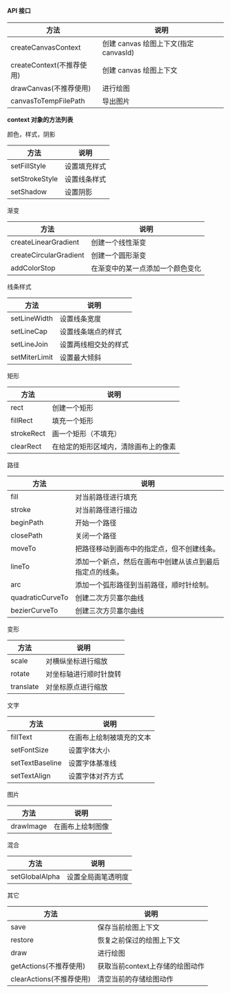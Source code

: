 #### API 接口

|方法											|说明																	|
|--------------------------|------------------------------------|
|createCanvasContext			|创建 canvas 绘图上下文(指定 canvasId)|
|createContext(不推荐使用)|创建 canvas 绘图上下文								|
|drawCanvas(不推荐使用)		|进行绘图															|
|canvasToTempFilePath			|导出图片															|

**context 对象的方法列表**

颜色，样式，阴影

|方法						|说明					|
|------|-----------|
|setFillStyle		|设置填充样式	|
|setStrokeStyle	|设置线条样式	|
|setShadow			|设置阴影			|

渐变

|方法										|说明															|
|------									|-----------											|
|createLinearGradient		|创建一个线性渐变									|
|createCircularGradient	|创建一个圆形渐变									|
|addColorStop						|在渐变中的某一点添加一个颜色变化	|

线条样式

|方法					|说明									|
|------				|-----------					|
|setLineWidth	|设置线条宽度					|
|setLineCap		|设置线条端点的样式		|
|setLineJoin	|设置两线相交处的样式	|
|setMiterLimit|设置最大倾斜					|

矩形

|方法				|说明																	|
|------			|-----------													|
|rect				|创建一个矩形													|
|fillRect		|填充一个矩形													|
|strokeRect	|画一个矩形（不填充）									|
|clearRect	|在给定的矩形区域内，清除画布上的像素	|

路径

|方法							|说明																											|
|------						|-----------																							|
|fill							|对当前路径进行填充																				|
|stroke						|对当前路径进行描边																				|
|beginPath				|开始一个路径																							|
|closePath				|关闭一个路径																							|
|moveTo						|把路径移动到画布中的指定点，但不创建线条。								|
|lineTo						|添加一个新点，然后在画布中创建从该点到最后指定点的线条。	|
|arc							|添加一个弧形路径到当前路径，顺时针绘制。									|
|quadraticCurveTo	|创建二次方贝塞尔曲线																			|
|bezierCurveTo		|创建三次方贝塞尔曲线																			|

变形

|方法			|说明										|
|------		|-----------						|
|scale		|对横纵坐标进行缩放			|
|rotate		|对坐标轴进行顺时针旋转	|
|translate|对坐标原点进行缩放			|

文字

|方法						|说明											|
|------					|-----------							|
|fillText				|在画布上绘制被填充的文本	|
|setFontSize		|设置字体大小							|
|setTextBaseline|设置字体基准线						|
|setTextAlign		|设置字体对齐方式					|

图片

|方法						|说明					|
|------|-----------|
|drawImage		|在画布上绘制图像	|

混合

|方法						|说明					|
|------|-----------|
|setGlobalAlpha		|设置全局画笔透明度  	|

其它

|方法											|说明														|
|------|-----------|
|save											|保存当前绘图上下文							|
|restore									|恢复之前保过的绘图上下文				|
|draw											|进行绘图												|
|getActions(不推荐使用)		|获取当前context上存储的绘图动作|
|clearActions(不推荐使用)	|清空当前的存储绘图动作					|














